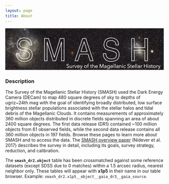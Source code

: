 ```yaml
---
layout: page
title: About
---
```


![SMASH logo](https://github.com/SMASHsurvey/smashsurvey.github.io/blob/main/_includes/smash_logo.png)

### Description

The Survey of the Magellanic Stellar History (SMASH) used the Dark Energy Camera (DECam) to map 480 square degrees of sky to depths of ugriz~24th mag with the goal of identifying broadly distributed, low surface brightness stellar populations associated with the stellar halos and tidal debris of the Magellanic Clouds. It contains measurements of approximately 360 million objects distributed in discrete fields spanning an area of about 2400 square degrees. The first data release (DR1) contained ~100 million objects from 61 observed fields, while the second data release contains all 360 million objects in 197 fields. Browse these pages to learn more about SMASH and to access the data. The [SMASH overview paper](https://ui.adsabs.harvard.edu/abs/2017AJ....154..199N/abstract) (Nidever et al. 2017) describes the survey in detail, including its goals, survey strategy, reduction, and calibration.

The **`smash_dr2.object`** table has been crossmatched against some reference datasets (except SDSS due to 0 matches) within a 1.5 arcsec radius, nearest neighbor only. These tables will appear with **x1p5** in their name in our table browser. Example: `smash_dr2.x1p5__object__gaia_dr3__gaia_source`.
